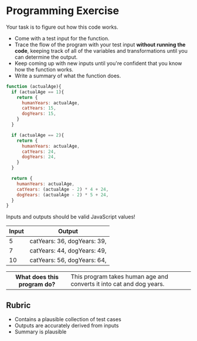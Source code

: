 # Programming Exercise

Your task is to figure out how this code works.

* Come with a test input for the function.
* Trace the flow of the program with your test input **without running the code**, keeping track of all of the variables and transformations until you can determine the output.
* Keep coming up with new inputs until you're confident that you know how the function works.
* Write a summary of what the function does.

```js
function (actualAge){
  if (actualAge == 1){
    return {
      humanYears: actualAge,
      catYears: 15,
      dogYears: 15,
    }
  }

  if (actualAge == 2){
    return {
      humanYears: actualAge,
      catYears: 24,
      dogYears: 24,
    }
  }

  return {
    humanYears: actualAge,
    catYears: (actualAge - 2) * 4 + 24,
    dogYears: (actualAge - 2) * 5 + 24,
  }
}
```

Inputs and outputs should be valid JavaScript values!

| Input | Output |
| ----- | ------ |
|   5   | catYears: 36, dogYears: 39, | 
|   7   | catYears: 44, dogYears: 49, | 
|  10   | catYears: 56, dogYears: 64, | 

<table>
  <tr>
    <th>What does this program do?</th>
    <td>This program takes human age and converts it into cat and dog years.</td>
  </tr>
</table>

## Rubric

* Contains a plausible collection of test cases
* Outputs are accurately derived from inputs
* Summary is plausible
